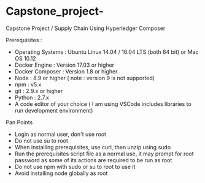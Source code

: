 # Capstone_project-
Capstone Project / Supply Chain Using Hyperledger Composer

Prerequisites :
- Operating Systems : Ubuntu Linux 14.04 / 16.04 LTS (both 64 bit) or Mac OS 10.12
- Docker Engine : Version 17.03 or higher
- Docker Composer : Version 1.8 or higher
- Node : 8.9 or higher ( note : version 9 is not supported)
- npm : v5.x
- git : 2.9.x or higher
- Python : 2.7.x
- A code editor of your choice ( I am using VSCode includes libraries to run development environment)

Pan Points 
- Login as normal user, don't use root
- Do not use su to root
- When installing prerequisites, use curl, then unzip using sudo
- Run the prerequisites script file as a normal use, it may prompt for root password as some of its 
  actions are required to be run as root
- Do not use npm with sudo or su to root to use it
- Avoid installing node globally as root
  
